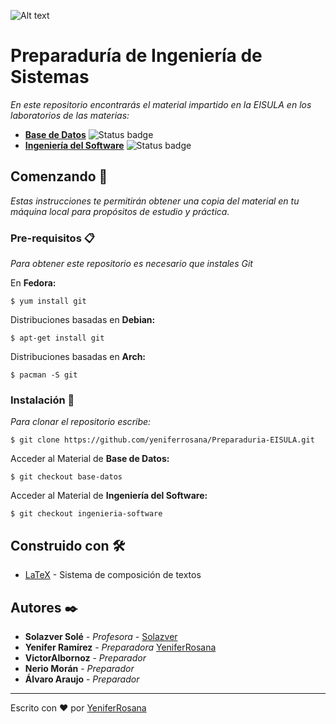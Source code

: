 ![Alt text](https://github.com/yeniferramirez11/Base-Datos-ULA/blob/master/resources/logo_computacion.png)

# Preparaduría de Ingeniería de Sistemas

_En este repositorio encontrarás el material impartido en la EISULA en los laboratorios de las materias:_
* **[Base de Datos](https://github.com/yeniferrosana/Preparaduria-EISULA/tree/base-datos)** ![Status badge](https://img.shields.io/badge/semestre-b--2018-blue)
* **[Ingeniería del Software](https://github.com/yeniferrosana/Preparaduria-EISULA/tree/ingenieria-software)** ![Status badge](https://img.shields.io/badge/semestre-b--2018-blue)

## Comenzando 🚀

_Estas instrucciones te permitirán obtener una copia del material en tu máquina local para propósitos de estudio y práctica._

### Pre-requisitos 📋

_Para obtener este repositorio es necesario que instales Git_

En **Fedora:**
```
$ yum install git
```
Distribuciones basadas en **Debian:**
```
$ apt-get install git
```
Distribuciones basadas en **Arch:**
```
$ pacman -S git
```
### Instalación 🔧

_Para clonar el repositorio escribe:_

```
$ git clone https://github.com/yeniferrosana/Preparaduria-EISULA.git
```

Acceder al Material de **Base de Datos:**

```
$ git checkout base-datos
```

Acceder al Material de **Ingeniería del Software:**

```
$ git checkout ingenieria-software
```

## Construido con 🛠️

* [LaTeX](https://www.latex-project.org/) - Sistema de composición de textos

## Autores ✒️

* **Solazver Solé** - *Profesora* - [Solazver](https://github.com/solazver)
* **Yenifer Ramírez** - *Preparadora* [YeniferRosana](https://github.com/yeniferrosana)
* **VictorAlbornoz** - *Preparador*
* **Nerio Morán** - *Preparador*
* **Álvaro Araujo** - *Preparador*

---
Escrito con ❤️ por [YeniferRosana](https://github.com/yeniferrosana)

